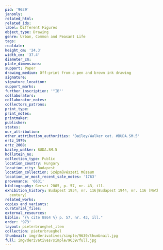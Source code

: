 ```yaml
---
pid: '9639'
janonly: 
related_html: 
related_ids: 
label: Different Figures
object_type: Drawing
genre: Urban, Common and Peasant Life
tags: 
realdate: 
height_cm: '24.3'
width_cm: '37.4'
diameter_cm: 
plate_dimensions: 
support: Paper
drawing_medium: Off-print from a pen and brown ink drawing
signature: 
signature_location: 
support_marks: 
further_inscription: '"IB"'
collaborators: 
collaborator_notes: 
collectors_patrons: 
print_type: 
print_notes: 
printmaker: 
publisher: 
states: 
our_attribution: 
other_attribution_authorities: 'Bailey/Walker cat. #BUDA.SM.5'
ertz_1979: 
ertz_2008: 
bailey_walker: BUDA.SM.5
hollstein_no: 
collection_type: Public
location_country: Hungary
location_city: Budapest
location_collection: Szépmüvészeti Múzeum
location_or_most_recent_sale_notes: '1763'
provenance: '6631'
bibliography: Gerszi 2005, p. 57, nr. 43, ill.
exhibition_history: Budapest 1934, nr. 116|Budapest 1944, nr. 116 (Netherlandish seventeenth
  century)
related_works: 
copies_and_variants: 
curatorial_files: 
external_resources: 
biblio: "{% cite 8864 %} p. 57, nr. 43, ill."
order: '973'
layout: pieterbrueghel_item
collection: pieterbrueghel
thumbnail: img/derivatives/simple/9639/thumbnail.jpg
full: img/derivatives/simple/9639/full.jpg
---
```

